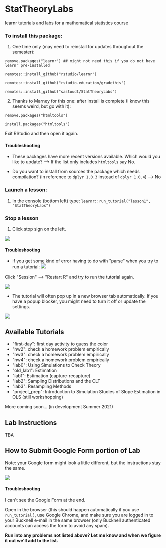 # StatTheoryLabs  
learnr tutorials and labs for a mathematical statistics course

### To install this package:

1. One time only (may need to reinstall for updates throughout the semester):

`remove.packages("learnr") ## might not need this if you do not have learnr pre-installed`

`remotes::install_github("rstudio/learnr")`

`remotes::install_github("rstudio-education/gradethis")`

`remotes::install_github("sastoudt/StatTheoryLabs")`


2. Thanks to Marney for this one: after install is complete (I know this seems weird, but go with it):

```remove.packages("htmltools")```

```install.packages("htmltools")```

Exit RStudio and then open it again.

#### Troubleshooting

- These packages have more recent versions available. Which would you like to update? --> If the list only includes `htmltools` say No.

- Do you want to install from sources the package which needs compilation? (in reference to `dplyr 1.0.3` instead of `dplyr 1.0.4`) --> No 

### Launch a lesson:

1. In the console (bottom left) type: `learnr::run_tutorial("lesson1", "StatTheoryLabs")`

### Stop a lesson 

1. Click stop sign on the left.

![](stop-tutorial.png)

#### Troubleshooting

- If you get some kind of error having to do with "parse" when you try to run a tutorial:
![](restartR.png) 

Click "Session" --> "Restart R" and try to run the tutorial again. 

![](restartR2.png) 

- The tutorial will often pop up in a new browser tab automatically. If you have a popup blocker, you might need to turn it off or update the settings.

![](popups.png) 

## Available Tutorials

- "first-day": first day activity to guess the color
- "hw2": check a homework problem empirically
- "hw3": check a homework problem empirically
- "hw4": check a homework problem empirically
- "lab0": Using Simulations to Check Theory
- "old_lab1": Estimation
- "lab1": Estimation (capture-recapture)
- "lab2": Sampling Distributions and the CLT
- "lab3": Resampling Methods
- "project_prep": Introduction to Simulation Studies of Slope Estimation in OLS (still workshopping)



More coming soon... (in development Summer 2021)

## Lab Instructions

TBA


## How to Submit Google Form portion of Lab

Note: your Google form might look a little different, but the instructions stay the same.

![](submit-tutorial.png)

#### Troubleshooting

I can't see the Google Form at the end. 

Open in the browser (this should happen automatically if you use `run_tutorial` ), use Google Chrome, and make sure you are logged in to your Bucknell e-mail in the same browser (only Bucknell authenticated accounts can access the form to avoid any spam).

**Run into any problems not listed above? Let me know and when we figure it out we'll add to the list.**

